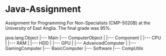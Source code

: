 # Java-Assignment

Assignment for Programming For Non-Specialists (CMP-5020B) at the University of East Anglia. The final grade was 95%.

java.lang.Object
   |--- Main
   |--- ComputerObject
   |       |--- Component
   |               |--- CPU
   |               |--- RAM
   |               |--- HDD
   |               |--- GPU
   |       |--- AdvancedComputer
   |               |--- GamingComputer
   |--- BasicComputer
   |--- Software
   |--- CompUtils
